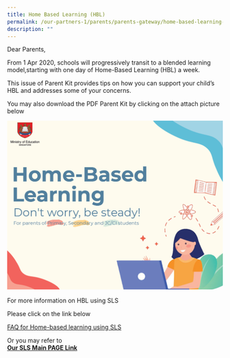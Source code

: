 ```yaml
---
title: Home Based Learning (HBL)
permalink: /our-partners-1/parents/parents-gateway/home-based-learning-hbl/
description: ""
---
```

Dear Parents,

From 1 Apr 2020, schools will progressively transit to a blended learning model,starting with one day of Home-Based Learning (HBL) a week.  

This issue of Parent Kit provides tips on how you can support your child’s HBL and addresses some of your concerns.  

You may also download the PDF Parent Kit by clicking on the attach picture below

<p><a href="/files/Resource%20Kit%20-%20HBL.pdf">
<img src="/images/HBL%20Main%20Page%201.png">
</a></p>


For more information on HBL using SLS   

Please click on the link below


[FAQ for Home-based learning using SLS](/files/FAQs%20for%20HBL_Using%20SLS.pdf)


Or you may refer to  
[**Our SLS Main PAGE Link**](https://staging.d3ud1e33ljueqf.amplifyapp.com/at-learning-at-pei-hwa/home-based-learning-hbl/student-learning-space-sls/)
